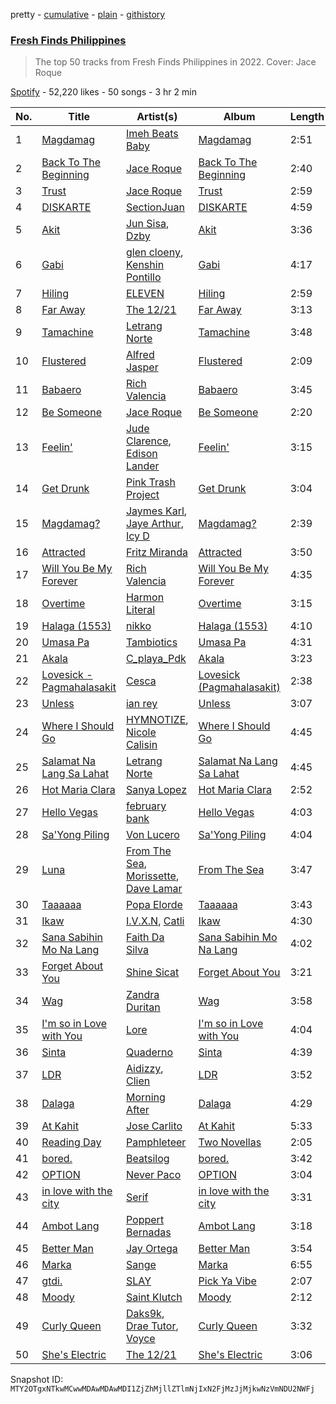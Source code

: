 pretty - [cumulative](/playlists/cumulative/37i9dQZF1DXd41OiKoLJY1.md) - [plain](/playlists/plain/37i9dQZF1DXd41OiKoLJY1) - [githistory](https://github.githistory.xyz/mackorone/spotify-playlist-archive/blob/main/playlists/plain/37i9dQZF1DXd41OiKoLJY1)

### [Fresh Finds Philippines](https://open.spotify.com/playlist/37i9dQZF1DXd41OiKoLJY1)

> The top 50 tracks from Fresh Finds Philippines in 2022\. Cover: Jace Roque

[Spotify](https://open.spotify.com/user/spotify) - 52,220 likes - 50 songs - 3 hr 2 min

| No. | Title | Artist(s) | Album | Length |
|---|---|---|---|---|
| 1 | [Magdamag](https://open.spotify.com/track/0UJf8Q9BETrT5ysIMJfg6d) | [Imeh Beats Baby](https://open.spotify.com/artist/2QuzvQgUBYlYuEKswnxqcg) | [Magdamag](https://open.spotify.com/album/7JHsHq5bgPdCHF90WhJVvU) | 2:51 |
| 2 | [Back To The Beginning](https://open.spotify.com/track/6FklDnZORCOM8Ekp6xUrkB) | [Jace Roque](https://open.spotify.com/artist/6QA5BsEeCZuG2urVzZLCrk) | [Back To The Beginning](https://open.spotify.com/album/1Ky04p982oiaRfWiRiki5f) | 2:40 |
| 3 | [Trust](https://open.spotify.com/track/2BGVkX3mVS4bIoH43jupjY) | [Jace Roque](https://open.spotify.com/artist/6QA5BsEeCZuG2urVzZLCrk) | [Trust](https://open.spotify.com/album/0gLZjk2jlHVQOPORfj9jh9) | 2:59 |
| 4 | [DISKARTE](https://open.spotify.com/track/1T9EWWsd4qdtPpR4JtpRzo) | [SectionJuan](https://open.spotify.com/artist/1nIHIACP3iwWTixvXBkGuX) | [DISKARTE](https://open.spotify.com/album/09Rw7Ka6YX2yBnB4scEqbh) | 4:59 |
| 5 | [Akit](https://open.spotify.com/track/132gA3doDa156g75OYv6n8) | [Jun Sisa](https://open.spotify.com/artist/6x0itEJgd5UcdgxwNfGutZ), [Dzby](https://open.spotify.com/artist/2JqxjhZkoWHjjezvYzDcxP) | [Akit](https://open.spotify.com/album/7AG3gGfCClx88IlCSy3l7D) | 3:36 |
| 6 | [Gabi](https://open.spotify.com/track/38bEXfp86RqpV4JkyQC25W) | [glen cloeny](https://open.spotify.com/artist/59EJmRfDjmbVZC7avONJpJ), [Kenshin Pontillo](https://open.spotify.com/artist/38vQ0wnK9SOzGTTL5cLa6L) | [Gabi](https://open.spotify.com/album/4WC2UEGaGk59ElAojHsUSH) | 4:17 |
| 7 | [Hiling](https://open.spotify.com/track/2K5r4Y3Ahxg8nVE0SZR88e) | [ELEVEN](https://open.spotify.com/artist/1PQM6m3BhE1uPOFDvM90EO) | [Hiling](https://open.spotify.com/album/1ppWbz04lBM2z0ZrlWMiCn) | 2:59 |
| 8 | [Far Away](https://open.spotify.com/track/7043tHxk9tavsH6DKlv2gw) | [The 12/21](https://open.spotify.com/artist/4nM97dII7qHxrZKU0IjKYE) | [Far Away](https://open.spotify.com/album/7naAiL57vYcMoavwvFiiDC) | 3:13 |
| 9 | [Tamachine](https://open.spotify.com/track/4tHzpmo3iYWbo5sgtbCe0Z) | [Letrang Norte](https://open.spotify.com/artist/5iTqe9oNgs5E3Wm4W3hFKq) | [Tamachine](https://open.spotify.com/album/2YxNU91VcUPI1N9wtEFM47) | 3:48 |
| 10 | [Flustered](https://open.spotify.com/track/2JK02BX7rIXNcQ2zuAnSUZ) | [Alfred Jasper](https://open.spotify.com/artist/0hVGrTglkRDhYto5PE3kXV) | [Flustered](https://open.spotify.com/album/4tWINqPT5QZTE0Tfb9ipEX) | 2:09 |
| 11 | [Babaero](https://open.spotify.com/track/16mZla3wp4ckHajB4yyuxa) | [Rich Valencia](https://open.spotify.com/artist/3ZnXiCDFRGeq3izc01zLHk) | [Babaero](https://open.spotify.com/album/1P2cSo2i3qrNpXkvLQ5KVv) | 3:45 |
| 12 | [Be Someone](https://open.spotify.com/track/69QjB2LJpBD0onrdYYouGZ) | [Jace Roque](https://open.spotify.com/artist/6QA5BsEeCZuG2urVzZLCrk) | [Be Someone](https://open.spotify.com/album/1tb0XTp0D2mMaF0CHhSQXS) | 2:20 |
| 13 | [Feelin'](https://open.spotify.com/track/67kL7dEFAL6kxhsCZe6wPW) | [Jude Clarence](https://open.spotify.com/artist/5nSZoxGGJh9ckvokSXPjc2), [Edison Lander](https://open.spotify.com/artist/6EAZXro6I386rsiQ2eCzGj) | [Feelin'](https://open.spotify.com/album/57OxdsGukaP6bnx3oKaJIv) | 3:15 |
| 14 | [Get Drunk](https://open.spotify.com/track/6pzK7ePiNCVE1mBlNtXb3y) | [Pink Trash Project](https://open.spotify.com/artist/4YmeeA5wy3hUMdN2bA1pVf) | [Get Drunk](https://open.spotify.com/album/29mkO0VzWBPs7Vw7wMl2Zx) | 3:04 |
| 15 | [Magdamag?](https://open.spotify.com/track/2LXCJnF269n3cYriHwyv3b) | [Jaymes Karl](https://open.spotify.com/artist/5NBbtkLi1b0P5nez11CfzF), [Jaye Arthur](https://open.spotify.com/artist/7mcqCEN9CtJqAkudwMYd1H), [Icy D](https://open.spotify.com/artist/0DrnDxPyiRdLOa75RPrA2e) | [Magdamag?](https://open.spotify.com/album/4fhl18N60d54A0enCOCaCS) | 2:39 |
| 16 | [Attracted](https://open.spotify.com/track/3hnlOF2IchhxpcUm3Ctv5Q) | [Fritz Miranda](https://open.spotify.com/artist/2XU4WiVXIJRKj0U8Jp9XE4) | [Attracted](https://open.spotify.com/album/7vz3rSMHantDRYqjfWRB0K) | 3:50 |
| 17 | [Will You Be My Forever](https://open.spotify.com/track/6UyTfNTj9C0g4s3iM6tqJA) | [Rich Valencia](https://open.spotify.com/artist/3ZnXiCDFRGeq3izc01zLHk) | [Will You Be My Forever](https://open.spotify.com/album/4YhYWioHB5q285aQHEW9JP) | 4:35 |
| 18 | [Overtime](https://open.spotify.com/track/3Kw4LwmkY3gPcCCiDldBn7) | [Harmon Literal](https://open.spotify.com/artist/4otbq3fbjmPI60TDrb2pcK) | [Overtime](https://open.spotify.com/album/5BRhOXAxZdHx7FDwvQc8PK) | 3:15 |
| 19 | [Halaga \(1553\)](https://open.spotify.com/track/5NLuEozQdasSn9Pu5PnW4r) | [nikko](https://open.spotify.com/artist/4iTGD1IiSfm4z0PPeULqnK) | [Halaga \(1553\)](https://open.spotify.com/album/2w5GmPK4SpI0hiMCoa1ypv) | 4:10 |
| 20 | [Umasa Pa](https://open.spotify.com/track/5WVZgtrZYW13ldnMpB5k7v) | [Tambiotics](https://open.spotify.com/artist/4fppdiyrayBDfbCVK2pLGM) | [Umasa Pa](https://open.spotify.com/album/3UP5uKZyjF5M2OZXMr1RSd) | 4:31 |
| 21 | [Akala](https://open.spotify.com/track/5q49yQl5oFFtRT5sCIjfjO) | [C\_playa\_Pdk](https://open.spotify.com/artist/2iaGZTTCxLWD7Q8o2ck611) | [Akala](https://open.spotify.com/album/34K1RyxrzJwLTf5LnCMEA6) | 3:23 |
| 22 | [Lovesick \- Pagmahalasakit](https://open.spotify.com/track/0Cgp9qgoNaOBMBMKB7NE3T) | [Cesca](https://open.spotify.com/artist/1Zt2D33ZveDAuJdFD2Ef10) | [Lovesick \(Pagmahalasakit\)](https://open.spotify.com/album/1mniOsYnCDXvtsyQWYFOTi) | 2:38 |
| 23 | [Unless](https://open.spotify.com/track/1vyXFZV0lV8gOD4WeZdgXb) | [ian rey](https://open.spotify.com/artist/3aZ9kS6Rlq0NuI46fnlMbn) | [Unless](https://open.spotify.com/album/53JGfrMLnvkBAw27MTyeJ6) | 3:07 |
| 24 | [Where I Should Go](https://open.spotify.com/track/2CmvsbkVsJXT4tx7rJgi9i) | [HYMNOTIZE](https://open.spotify.com/artist/6veDzk8jH7u6P7feMhWNSt), [Nicole Calisin](https://open.spotify.com/artist/7arvIE09UfVWvd1XCQA8gm) | [Where I Should Go](https://open.spotify.com/album/5FwEsrASBPiETfTuifauIu) | 4:45 |
| 25 | [Salamat Na Lang Sa Lahat](https://open.spotify.com/track/4EUyhpNRNK9CypbWbd7nxn) | [Letrang Norte](https://open.spotify.com/artist/5iTqe9oNgs5E3Wm4W3hFKq) | [Salamat Na Lang Sa Lahat](https://open.spotify.com/album/6OLLroJpHKPnjjpUWFWZLu) | 4:45 |
| 26 | [Hot Maria Clara](https://open.spotify.com/track/6N9GWoGVnaU4v34zXXusQ7) | [Sanya Lopez](https://open.spotify.com/artist/2a6QUNiSghqAzg1sZ621vq) | [Hot Maria Clara](https://open.spotify.com/album/0hq7NRkLIIp1SUY1UMH70z) | 2:52 |
| 27 | [Hello Vegas](https://open.spotify.com/track/1I5ir36i4MUQclxp9PWZB9) | [february bank](https://open.spotify.com/artist/69dHAdz8lUpJir75KFfdlY) | [Hello Vegas](https://open.spotify.com/album/6900aefLceRVtvlhjRZX9B) | 4:03 |
| 28 | [Sa'Yong Piling](https://open.spotify.com/track/6ntwoHDq9v26LJIpcjabUU) | [Von Lucero](https://open.spotify.com/artist/4F87JbbPHYAjW97YGRbSQF) | [Sa'Yong Piling](https://open.spotify.com/album/4uIe6UsvLsjR8BmAVLfxWI) | 4:04 |
| 29 | [Luna](https://open.spotify.com/track/0RSVWDuassbABQo2qqqYiI) | [From The Sea](https://open.spotify.com/artist/2wWMwIE0QFcnj4JDwYo5A5), [Morissette](https://open.spotify.com/artist/62WbvkXqQGvXQvw74GU3kQ), [Dave Lamar](https://open.spotify.com/artist/1AH17j7Zox4KSR0FldL8M6) | [From The Sea](https://open.spotify.com/album/2SEG5KY1qzrRb89ODOSDmy) | 3:47 |
| 30 | [Taaaaaa](https://open.spotify.com/track/4ki3ileScHYMKcbeubrHlY) | [Popa Elorde](https://open.spotify.com/artist/4TahpTSlcmX9KZRW30k3iO) | [Taaaaaa](https://open.spotify.com/album/5ZUdvIbY4K2zbiLcOgfwlG) | 3:43 |
| 31 | [Ikaw](https://open.spotify.com/track/201F6gelPapdSoUm3kHY8S) | [I.V.X.N](https://open.spotify.com/artist/2OCTaDYhI6ZqXmplfXdtmw), [Catli](https://open.spotify.com/artist/37ciheU907UZqulRh8vhhJ) | [Ikaw](https://open.spotify.com/album/2cyCCF6EhYGgnlObAJGg7y) | 4:30 |
| 32 | [Sana Sabihin Mo Na Lang](https://open.spotify.com/track/6X4NrjGypjU86DpAZwljK2) | [Faith Da Silva](https://open.spotify.com/artist/0DUY8k2YCvbFxRq4l0EKBO) | [Sana Sabihin Mo Na Lang](https://open.spotify.com/album/0v1sYZDUt98UJIQ2avFfNN) | 4:02 |
| 33 | [Forget About You](https://open.spotify.com/track/0tlBOMHdKqqoCppc2bKRoY) | [Shine Sicat](https://open.spotify.com/artist/0yWy82qmLM3FybLtjSiOC5) | [Forget About You](https://open.spotify.com/album/6qrTsFqPoioJaHWi3A9LPd) | 3:21 |
| 34 | [Wag](https://open.spotify.com/track/27nE388gRWO3yARlAoJXcE) | [Zandra Duritan](https://open.spotify.com/artist/5MuvyULYvhqyDrridWG7jd) | [Wag](https://open.spotify.com/album/51kM0lTS98O06WKY8QRGNP) | 3:58 |
| 35 | [I'm so in Love with You](https://open.spotify.com/track/4A6Wup6zfnxAQCKRpcL2nV) | [Lore](https://open.spotify.com/artist/60jmkHNDXxsRh4BbBBRydk) | [I'm so in Love with You](https://open.spotify.com/album/6TyuMqzvCLQQY0ZeI8gzCh) | 4:04 |
| 36 | [Sinta](https://open.spotify.com/track/5dWi2obpLGO3edaYvdia8K) | [Quaderno](https://open.spotify.com/artist/6gW0p0JnjDSXDDhE0llqdN) | [Sinta](https://open.spotify.com/album/2CTEzyBlsVXJ0lSgVrwacR) | 4:39 |
| 37 | [LDR](https://open.spotify.com/track/0VA1lFgQ7ouzmB23BJDOwq) | [Aidizzy](https://open.spotify.com/artist/2CBgKgaG7O3VYk6Yo9yYZM), [Clien](https://open.spotify.com/artist/1zCgO4JLvzY9JUYRoUBMqK) | [LDR](https://open.spotify.com/album/2KrA2Yi4qMR0P7NdGgKiFa) | 3:52 |
| 38 | [Dalaga](https://open.spotify.com/track/3BgjlW3RLTrT5hd46bQMWf) | [Morning After](https://open.spotify.com/artist/0COdFByZShouhAnOk4hOBr) | [Dalaga](https://open.spotify.com/album/3rsXgjDLME4zZ9gZ6iVjP9) | 4:29 |
| 39 | [At Kahit](https://open.spotify.com/track/2V8y3mXusbLMpAZgLg6ve9) | [Jose Carlito](https://open.spotify.com/artist/0dCm0lE7zONgLuquyvat4m) | [At Kahit](https://open.spotify.com/album/5TlW3zW6vLb3BklQWkAk04) | 5:33 |
| 40 | [Reading Day](https://open.spotify.com/track/0qcw7dZKwnvWZycNIr8A3z) | [Pamphleteer](https://open.spotify.com/artist/51tDDA4AfBA8LdQYhemni6) | [Two Novellas](https://open.spotify.com/album/7pH3wt2lH3QlUxPauoOLnA) | 2:05 |
| 41 | [bored.](https://open.spotify.com/track/4sGjqrd8BII3KoS9fB8TAl) | [Beatsilog](https://open.spotify.com/artist/6TZouLjmWgL00bVKZcxUM6) | [bored.](https://open.spotify.com/album/38DShZ2neHNkCopeUtr7a8) | 3:42 |
| 42 | [OPTION](https://open.spotify.com/track/1x5a36SHpTI5XbNm6Wnwhr) | [Never Paco](https://open.spotify.com/artist/0KzTCRp4POdXI4SaPa9LKM) | [OPTION](https://open.spotify.com/album/2sSRWQ5uo6GnnTTfOhtMaD) | 3:04 |
| 43 | [in love with the city](https://open.spotify.com/track/5UsOLMPeAKi0Fbgzj4gqC0) | [Serif](https://open.spotify.com/artist/0HEonjJEXyvmEYH7yvcZo1) | [in love with the city](https://open.spotify.com/album/6TiFqnah7vUVpg2tlBlW9r) | 3:31 |
| 44 | [Ambot Lang](https://open.spotify.com/track/3F6LJUl1SlUdEckoC0g9z1) | [Poppert Bernadas](https://open.spotify.com/artist/6R9MgvtKnpQwMsBMGBr6Hl) | [Ambot Lang](https://open.spotify.com/album/1dc1q8edFGYfzvVgThLmeZ) | 3:18 |
| 45 | [Better Man](https://open.spotify.com/track/3m5Cykig7O253E6CqPpOB9) | [Jay Ortega](https://open.spotify.com/artist/6Y7KKhTPbxiV5dJTKUvk50) | [Better Man](https://open.spotify.com/album/2vVZmLXXCfr8ynAbNOh0Xu) | 3:54 |
| 46 | [Marka](https://open.spotify.com/track/0ccvL8rCJehCjEDU90XjSJ) | [Sange](https://open.spotify.com/artist/3ISBEv01cS6UKM0XZpUVlt) | [Marka](https://open.spotify.com/album/4QHpcYJe3mjDJSFOijCtke) | 6:55 |
| 47 | [gtdi.](https://open.spotify.com/track/56QPeaCEdE0JhB8ErUHb0W) | [SLAY](https://open.spotify.com/artist/13MPBo5r9NlimN7vWZBnaF) | [Pick Ya Vibe](https://open.spotify.com/album/0NsXEDBYoNltzjjRWUZkIn) | 2:07 |
| 48 | [Moody](https://open.spotify.com/track/2y8r2TucNIvDK8JT8LTuHB) | [Saint Klutch](https://open.spotify.com/artist/4O5M5erNF5cqbhGJmsuDDj) | [Moody](https://open.spotify.com/album/0092agiGtnwg31W5NOftTG) | 2:12 |
| 49 | [Curly Queen](https://open.spotify.com/track/12AokrKCD0TOmgW1lTF0ZJ) | [Daks9k](https://open.spotify.com/artist/7yq6vp8FMsqeLo3GMRodXV), [Drae Tutor](https://open.spotify.com/artist/3ZsOt9KwtGeRzXdatiJQjR), [Voyce](https://open.spotify.com/artist/0cu6DyrNIMmalDJXyqyE3B) | [Curly Queen](https://open.spotify.com/album/4Q69xHuaRgrayBH91HtXEE) | 3:32 |
| 50 | [She's Electric](https://open.spotify.com/track/0LwTV9ZhRtJIlnArt1Ac4z) | [The 12/21](https://open.spotify.com/artist/4nM97dII7qHxrZKU0IjKYE) | [She's Electric](https://open.spotify.com/album/2UAWaHWqQr7VOKv4mk8kHs) | 3:06 |

Snapshot ID: `MTY2OTgxNTkwMCwwMDAwMDAwMDI1ZjZhMjllZTlmNjIxN2FjMzJjMjkwNzVmNDU2NWFj`
